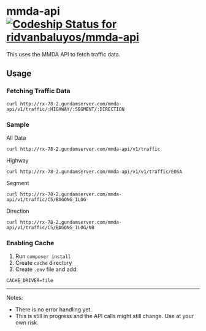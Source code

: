 # mmda-api [ ![Codeship Status for ridvanbaluyos/mmda-api](https://app.codeship.com/projects/e1da0740-7807-0134-2318-0e37a99201a3/status?branch=master)](https://app.codeship.com/projects/180084)
This uses the MMDA API to fetch traffic data.

## Usage ##
### Fetching  Traffic Data
```
curl http://rx-78-2.gundamserver.com/mmda-api/v1/traffic/:HIGHWAY/:SEGMENT/:DIRECTION
```

### Sample
All Data
```
curl http://rx-78-2.gundamserver.com/mmda-api/v1/traffic
```

Highway
```
curl http://rx-78-2.gundamserver.com/mmda-api/v1/v1/traffic/EDSA
```

Segment
```
curl http://rx-78-2.gundamserver.com/mmda-api/v1/traffic/C5/BAGONG_ILOG
```

Direction
```
curl http://rx-78-2.gundamserver.com/mmda-api/v1/traffic/C5/BAGONG_ILOG/NB
```
### Enabling Cache
1. Run `composer install`
2. Create `cache` directory
3. Create `.env` file and add:
```
CACHE_DRIVER=file
```


___
Notes:
- There is no error handling yet.
- This is still in progress and the API calls might still change. Use at your own risk.


